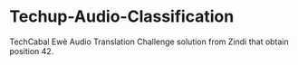 # Techup-Audio-Classification
TechCabal Ewè Audio Translation Challenge solution from Zindi that obtain position 42.
